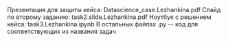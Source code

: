 Презентация для защиты кейса: Datascience_case.Lezhankina.pdf
Слайд по второму заданию: task2.slide.Lezhankina.pdf
Ноутбук с решением кейса: task3.Lezhankina.ipynb
В остальных файлах .py -- код для соответствующих из названия задач
